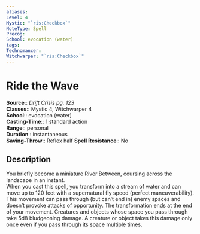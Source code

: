 ```yaml
---
aliases: 
Level: 4
Mystic: "`ris:Checkbox`"
NoteType: Spell
Precog: 
School: evocation (water) 
tags: 
Technomancer: 
Witchwarper: "`ris:Checkbox`"
---
```


# Ride the Wave

**Source**:: _Drift Crisis pg. 123_  
**Classes**:: Mystic 4, Witchwarper 4  
**School**:: evocation (water)  
**Casting-Time**:: 1 standard action  
**Range**:: personal  
**Duration**:: instantaneous  
**Saving-Throw**:: Reflex half
**Spell Resistance**:: No

## Description

You briefly become a miniature River Between, coursing across the landscape in an instant.  
When you cast this spell, you transform into a stream of water and can move up to 120 feet with a supernatural fly speed (perfect maneuverability). This movement can pass through (but can’t end in) enemy spaces and doesn’t provoke attacks of opportunity. The transformation ends at the end of your movement. Creatures and objects whose space you pass through take 5d8 bludgeoning damage. A creature or object takes this damage only once even if you pass through its space multiple times.

